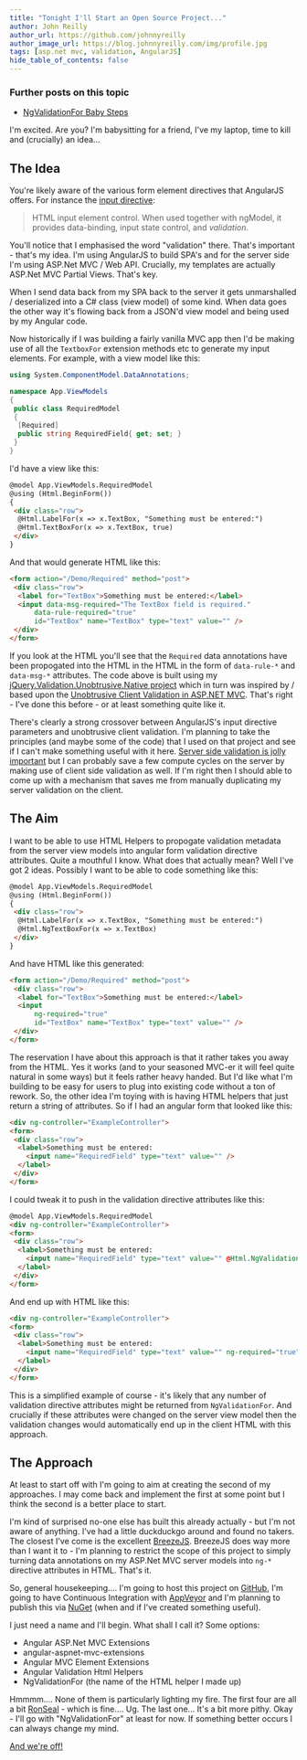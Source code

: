 ```yaml
---
title: "Tonight I'll Start an Open Source Project..."
author: John Reilly
author_url: https://github.com/johnnyreilly
author_image_url: https://blog.johnnyreilly.com/img/profile.jpg
tags: [asp.net mvc, validation, AngularJS]
hide_table_of_contents: false
---
```

### Further posts on this topic

 - [NgValidationFor Baby Steps](<https://blog.johnnyreilly.com/2015/05/ngvalidationfor-baby-steps.html>)

<!-- -->

I'm excited. Are you? I'm babysitting for a friend, I've my laptop, time to kill and (crucially) an idea...

## The Idea

You're likely aware of the various form element directives that AngularJS offers. For instance the [input directive](<https://docs.angularjs.org/api/ng/directive/input>):

> HTML input element control. When used together with ngModel, it provides data-binding, input state control, and *validation*.

You'll notice that I emphasised the word "validation" there. That's important - that's my idea. I'm using AngularJS to build SPA's and for the server side I'm using ASP.Net MVC / Web API. Crucially, my templates are actually ASP.Net MVC Partial Views. That's key.

When I send data back from my SPA back to the server it gets unmarshalled / deserialized into a C# class (view model) of some kind. When data goes the other way it's flowing back from a JSON'd view model and being used by my Angular code.

Now historically if I was building a fairly vanilla MVC app then I'd be making use of all the `TextboxFor` extension methods etc to generate my input elements. For example, with a view model like this:

```cs
using System.ComponentModel.DataAnnotations;

namespace App.ViewModels
{
 public class RequiredModel
 {
  [Required]
  public string RequiredField{ get; set; }
 }
}
```

I'd have a view like this:

```html
@model App.ViewModels.RequiredModel
@using (Html.BeginForm())
{
 <div class="row">
  @Html.LabelFor(x => x.TextBox, "Something must be entered:")
  @Html.TextBoxFor(x => x.TextBox, true)
 </div>
}
```

And that would generate HTML like this:

```html
<form action="/Demo/Required" method="post">
 <div class="row">
  <label for="TextBox">Something must be entered:</label>
  <input data-msg-required="The TextBox field is required." 
      data-rule-required="true" 
      id="TextBox" name="TextBox" type="text" value="" />
 </div>
</form>
```

If you look at the HTML you'll see that the `Required` data annotations have been propogated into the HTML in the HTML in the form of `data-rule-*` and `data-msg-*` attributes. The code above is built using my [jQuery.Validation.Unobtrusive.Native project](<http://johnnyreilly.github.io/jQuery.Validation.Unobtrusive.Native/>) which in turn was inspired by / based upon the [Unobtrusive Client Validation in ASP.NET MVC](<http://bradwilson.typepad.com/blog/2010/10/mvc3-unobtrusive-validation.html>). That's right - I've done this before - or at least something quite like it.

There's clearly a strong crossover between AngularJS's input directive parameters and unobtrusive client validation. I'm planning to take the principles (and maybe some of the code) that I used on that project and see if I can't make something useful with it here. [Server side validation is jolly important](<https://blog.johnnyreilly.com/2014/08/angularjs-meet-aspnet-server-validation.html>) but I can probably save a few compute cycles on the server by making use of client side validation as well. If I'm right then I should able to come up with a mechanism that saves me from manually duplicating my server validation on the client.

## The Aim

I want to be able to use HTML Helpers to propogate validation metadata from the server view models into angular form validation directive attributes. Quite a mouthful I know. What does that actually mean? Well I've got 2 ideas. Possibly I want to be able to code something like this:

```html
@model App.ViewModels.RequiredModel
@using (Html.BeginForm())
{
 <div class="row">
  @Html.LabelFor(x => x.TextBox, "Something must be entered:")
  @Html.NgTextBoxFor(x => x.TextBox)
 </div>
}
```

And have HTML like this generated:

```html
<form action="/Demo/Required" method="post">
 <div class="row">
  <label for="TextBox">Something must be entered:</label>
  <input
      ng-required="true" 
      id="TextBox" name="TextBox" type="text" value="" />
 </div>
</form>
```

The reservation I have about this approach is that it rather takes you away from the HTML. Yes it works (and to your seasoned MVC-er it will feel quite natural in some ways) but it feels rather heavy handed. But I'd like what I'm building to be easy for users to plug into existing code without a ton of rework. So, the other idea I'm toying with is having HTML helpers that just return a string of attributes. So if I had an angular form that looked like this:

```html
<div ng-controller="ExampleController">
<form>
 <div class="row">
  <label>Something must be entered: 
    <input name="RequiredField" type="text" value="" />
  </label>
 </div>
</form>
```

I could tweak it to push in the validation directive attributes like this:

```html
@model App.ViewModels.RequiredModel
<div ng-controller="ExampleController">
<form>
 <div class="row">
  <label>Something must be entered: 
    <input name="RequiredField" type="text" value="" @Html.NgValidationFor(x => x.RequiredField) />
  </label>
 </div>
</form>
```

And end up with HTML like this:

```html
<div ng-controller="ExampleController">
<form>
 <div class="row">
  <label>Something must be entered: 
    <input name="RequiredField" type="text" value="" ng-required="true" />
  </label>
 </div>
</form>
```

This is a simplified example of course - it's likely that any number of validation directive attributes might be returned from `NgValidationFor`. And crucially if these attributes were changed on the server view model then the validation changes would automatically end up in the client HTML with this approach.

## The Approach

At least to start off with I'm going to aim at creating the second of my approaches. I may come back and implement the first at some point but I think the second is a better place to start.

I'm kind of surprised no-one else has built this already actually - but I'm not aware of anything. I've had a little duckduckgo around and found no takers. The closest I've come is the excellent [BreezeJS](<http://www.breezejs.com/sites/all/apidocs/classes/Validator.html>). BreezeJS does way more than I want it to - I'm planning to restrict the scope of this project to simply turning data annotations on my ASP.Net MVC server models into `ng-*` directive attributes in HTML. That's it.

So, general housekeeping.... I'm going to host this project on [GitHub](<http://www.github.com>), I'm going to have Continuous Integration with [AppVeyor](<http://www.appveyor.com/>) and I'm planning to publish this via [NuGet](<http://www.nuget.org/>) (when and if I've created something useful).

I just need a name and I'll begin. What shall I call it? Some options:

- Angular ASP.Net MVC Extensions
- angular-aspnet-mvc-extensions
- Angular MVC Element Extensions
- Angular Validation Html Helpers
- NgValidationFor (the name of the HTML helper I made up)

<!-- -->

Hmmmm.... None of them is particularly lighting my fire. The first four are all a bit [RonSeal](<https://en.wikipedia.org/wiki/Ronseal>) \- which is fine.... Ug. The last one... It's a bit more pithy. Okay - I'll go with "NgValidationFor" at least for now. If something better occurs I can always change my mind.

[And we're off!](<https://github.com/johnnyreilly/NgValidationFor>)


